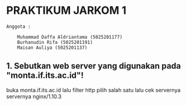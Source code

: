 # PRAKTIKUM JARKOM 1
```
Anggota :

	Muhammad Daffa Aldriantama (5025201177)
	Burhanudin Rifa (5025201191)
	Maisan Auliya (5025201137)

```
## 1.  Sebutkan web server yang digunakan pada "monta.if.its.ac.id"! 
buka monta.if.its.ac.id
lalu filter http
pilih salah satu
lalu cek servernya
servernya nginx/1.10.3
